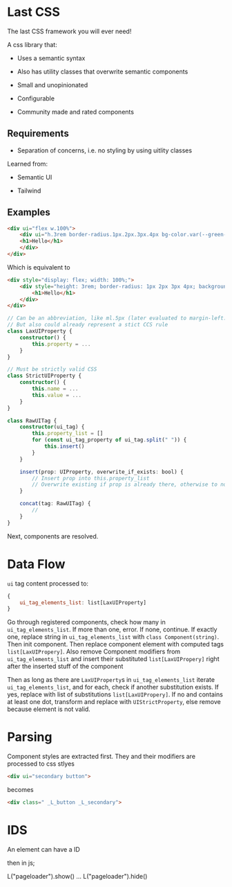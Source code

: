 
# Last CSS



The last CSS framework you will ever need!



A css library that:

- Uses a semantic syntax

- Also has utility classes that overwrite semantic components

- Small and unopinionated

- Configurable

- Community made and rated components



## Requirements

- Separation of concerns, i.e. no styling by using uitlity classes




Learned from:

- Semantic UI

- Tailwind



## Examples


```html
<div ui="flex w.100%">
	<div ui="h.3rem border-radius.1px.2px.3px.4px bg-color.var(--green-color)">
	<h1>Hello</h1>
	</div>
</div>
```

Which is equivalent to
```html
<div style="display: flex; width: 100%;">
	<div style="height: 3rem; border-radius: 1px 2px 3px 4px; background-color: var(--green-color);">
		<h1>Hello</h1>
	</div>
</div>
```



```ts
// Can be an abbreviation, like ml.5px (later evaluated to margin-left: 5px;)
// But also could already represent a stict CCS rule
class LaxUIProperty {
	constructor() {
		this.property = ...
	}
}

// Must be strictly valid CSS
class StrictUIProperty {
	constructor() {
		this.name = ...
		this.value = ...
	}
}

class RawUITag {
	constructor(ui_tag) {
		this.property_list = []
		for (const ui_tag_property of ui_tag.split(" ")) {
			this.insert()
		}
	}

	insert(prop: UIProperty, overwrite_if_exists: bool) {
		// Insert prop into this.property_list
		// Overwrite existing if prop is already there, otherwise to nothing
	}

	concat(tag: RawUITag) {
		//
	}
}
```

Next, components are resolved.

# Data Flow
`ui` tag content processed to:

```js
{
	ui_tag_elements_list: list[LaxUIProperty]
}
```

Go through registered components, check how many in `ui_tag_elements_list`. If more than one, error.
If none, continue.
If exactly one, replace string in `ui_tag_elements_list` with `class Component(string)`.
Then init component.
Then replace component element with computed tags `list[LaxUIPropery]`.
Also remove Component modifiers from `ui_tag_elements_list` and insert their substituted `list[LaxUIPropery]` right after the inserted stuff of the component

Then as long as there are `LaxUIProperty`s in `ui_tag_elements_list` iterate `ui_tag_elements_list`, and for each, check if another substitution exists. If yes, replace with list of substitutions `list[LaxUIPropery]`. If no and contains at least one dot, transform and replace with `UIStrictProperty`, else remove because element is not valid.


# Parsing
Component styles are extracted first. They and their modifiers are processed to css stlyes

```html
<div ui="secondary button">
```

becomes

```html
<div class=" _L_button _L_secondary">
```



# IDS


An element can have a ID

<div ui="#pageloader centered loader">
	
then in js;
	
L("pageloader").show()
...
L("pageloader").hide()
	


